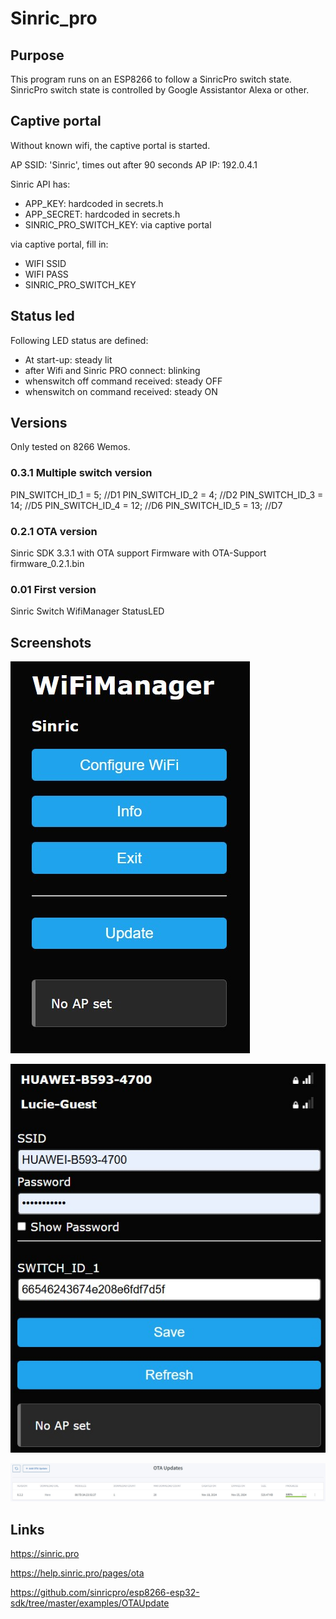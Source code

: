 # Sinric_pro
## Purpose 
This program runs on an ESP8266 to follow a SinricPro switch state. SinricPro switch state is controlled by Google Assistantor Alexa or other.

## Captive portal
Without known wifi, the captive portal is started.

AP SSID: 'Sinric', times out after 90 seconds
AP IP: 192.0.4.1

Sinric API has:
- APP_KEY:                  hardcoded in secrets.h
- APP_SECRET:               hardcoded in secrets.h
- SINRIC_PRO_SWITCH_KEY:    via captive portal

via captive portal, fill in:
- WIFI SSID
- WIFI PASS
- SINRIC_PRO_SWITCH_KEY

## Status led

Following LED status are defined:
- At start-up: steady lit
- after Wifi and Sinric PRO connect:    blinking
- whenswitch off command received:      steady OFF
- whenswitch on command received:       steady ON

## Versions
Only tested on 8266 Wemos.

### 0.3.1 Multiple switch version

PIN_SWITCH_ID_1 = 5;  //D1
PIN_SWITCH_ID_2 = 4;  //D2
PIN_SWITCH_ID_3 = 14; //D5
PIN_SWITCH_ID_4 = 12; //D6
PIN_SWITCH_ID_5 = 13; //D7

### 0.2.1 OTA version

Sinric SDK 3.3.1 with OTA support
Firmware with OTA-Support
firmware_0.2.1.bin

### 0.01 First version

Sinric Switch
WifiManager
StatusLED

## Screenshots

![Setup](Images/SINRIC01.jpg)

![Setup](Images/SINRIC02.jpg)

![Setup](Images/SINRIC03.jpg)

## Links

https://sinric.pro

https://help.sinric.pro/pages/ota

https://github.com/sinricpro/esp8266-esp32-sdk/tree/master/examples/OTAUpdate